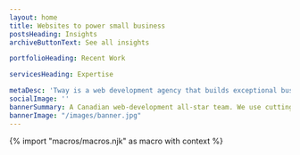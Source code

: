 ```yaml
---
layout: home
title: Websites to power small business
postsHeading: Insights
archiveButtonText: See all insights

portfolioHeading: Recent Work

servicesHeading: Expertise

metaDesc: 'Tway is a web development agency that builds exceptional business websites.'
socialImage: ''
bannerSummary: A Canadian web-development all-star team. We use cutting-edge technology to create blazing-fast websites.
bannerImage: "/images/banner.jpg"
---
```

<!-- do not delete -->
{% import "macros/macros.njk" as macro with context %}
<!-- do not delete -->

